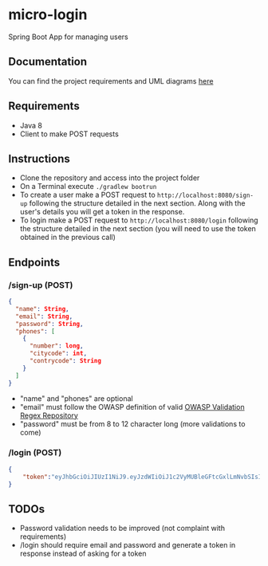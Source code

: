 # micro-login
Spring Boot App for managing users

## Documentation
You can find the project requirements and UML diagrams [here](documentation/)

## Requirements
- Java 8
- Client to make POST requests

## Instructions
- Clone the repository and access into the project folder
- On a Terminal execute `./gradlew bootrun`
- To create a user make a POST request to `http://localhost:8080/sign-up` following the structure detailed in the next section. Along with the user's details you will get a token in the response.
- To login make a POST request to `http://localhost:8080/login` following the structure detailed in the next section (you will need to use the token obtained in the previous call)

## Endpoints

### /sign-up (POST)
```JSON
{
  "name": String,
  "email": String,
  "password": String,
  "phones": [
    {
      "number": long,
      "citycode": int,
      "contrycode": String
    }
  ]
}
```
- "name" and "phones" are optional
- "email" must follow the OWASP definition of valid [OWASP Validation Regex Repository](https://owasp.org/www-community/OWASP_Validation_Regex_Repository)
- "password" must be from 8 to 12 character long (more validations to come)

### /login (POST)
``` JSON
{
    "token":"eyJhbGciOiJIUzI1NiJ9.eyJzdWIiOiJ1c2VyMUBleGFtcGxlLmNvbSIsImlhdCI6MTY5NDQyODQ3Nn0.9N-d3qK9dCI8CXWYyxJr69wk_-0cXcANEGIHiivAKJo"
}
```

## TODOs
- Password validation needs to be improved (not complaint with requirements)
- /login should require email and password and generate a token in response instead of asking for a token
